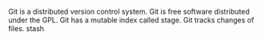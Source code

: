 Git is a distributed version control system.
Git is free software distributed under the GPL.
Git has a mutable index called stage.
Git tracks changes of files.
stash

